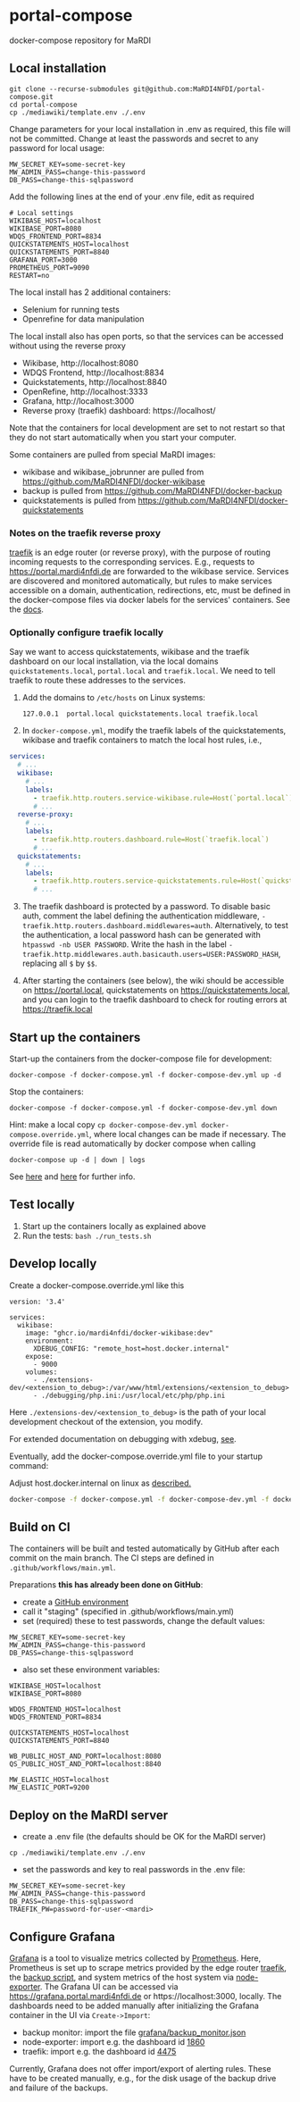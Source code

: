 # portal-compose
docker-compose repository for MaRDI

## Local installation
```
git clone --recurse-submodules git@github.com:MaRDI4NFDI/portal-compose.git
cd portal-compose
cp ./mediawiki/template.env ./.env
```

Change parameters for your local installation in .env as required, this file will not be committed.
Change at least the passwords and secret to any password for local usage:
```
MW_SECRET_KEY=some-secret-key
MW_ADMIN_PASS=change-this-password
DB_PASS=change-this-sqlpassword
```
Add the following lines at the end of your .env file, edit as required
```
# Local settings
WIKIBASE_HOST=localhost
WIKIBASE_PORT=8080    
WDQS_FRONTEND_PORT=8834
QUICKSTATEMENTS_HOST=localhost
QUICKSTATEMENTS_PORT=8840
GRAFANA_PORT=3000
PROMETHEUS_PORT=9090
RESTART=no
```

The local install has 2 additional containers:
* Selenium for running tests
* Openrefine for data manipulation

The local install also has open ports, so that the services can be accessed without using the reverse proxy
* Wikibase, http://localhost:8080
* WDQS Frontend, http://localhost:8834
* Quickstatements, http://localhost:8840
* OpenRefine, http://localhost:3333
* Grafana, http://localhost:3000
* Reverse proxy (traefik) dashboard: https://localhost/

Note that the containers for local development are set to not restart
so that they do not start automatically when you start your computer.

Some containers are pulled from special MaRDI images:
* wikibase and wikibase_jobrunner are pulled from https://github.com/MaRDI4NFDI/docker-wikibase 
* backup is pulled from https://github.com/MaRDI4NFDI/docker-backup
* quickstatements is pulled from https://github.com/MaRDI4NFDI/docker-quickstatements

### Notes on the traefik reverse proxy
[traefik](https://doc.traefik.io/traefik/) is an edge router (or reverse
proxy), with the purpose of routing incoming requests to the
corresponding services. E.g., requests to https://portal.mardi4nfdi.de are
forwarded to the wikibase service. Services are discovered and monitored automatically, but
rules to make services accessible on a domain, authentication, redirections,
etc, must be defined in the docker-compose files via docker labels for the
services' containers. See the [docs](https://doc.traefik.io/traefik/).

### Optionally configure traefik locally
Say we want to access quickstatements, wikibase and the traefik dashboard on our
local installation, via the local domains `quickstatements.local`, `portal.local`
and `traefik.local`. We need to tell traefik to route these addresses to the
services.

1. Add the domains to `/etc/hosts` on Linux systems:

    `127.0.0.1 	portal.local quickstatements.local traefik.local`

2. In `docker-compose.yml`, modify the traefik labels of the quickstatements,
   wikibase and traefik containers to match the local host rules, i.e.,

```yaml
services:
  # ...
  wikibase:
    # ...
    labels:
      - traefik.http.routers.service-wikibase.rule=Host(`portal.local`)
      # ...
  reverse-proxy:
    # ...
    labels:
      - traefik.http.routers.dashboard.rule=Host(`traefik.local`)
      # ...
  quickstatements:
    # ...
    labels:
      - traefik.http.routers.service-quickstatements.rule=Host(`quickstatements.local`)
      # ...
```
3. The traefik dashboard is protected by a password. To disable basic auth,
   comment the label defining the authentication middleware, `-
   traefik.http.routers.dashboard.middlewares=auth`. Alternatively, to test the
   authentication, a local password hash can be generated with  `htpasswd -nb USER
   PASSWORD`. Write the hash in the label `-
   traefik.http.middlewares.auth.basicauth.users=USER:PASSWORD_HASH`, replacing
   all `$` by `$$`. 

4. After starting the containers (see below), the wiki should be accessible on
   https://portal.local, quickstatements on https://quickstatements.local, and
   you can login to the traefik dashboard to check for routing errors at
   https://traefik.local


## Start up the containers
Start-up the containers from the docker-compose file for development:
```
docker-compose -f docker-compose.yml -f docker-compose-dev.yml up -d
```
Stop the containers:
```
docker-compose -f docker-compose.yml -f docker-compose-dev.yml down
```

Hint: make a local copy `cp docker-compose-dev.yml docker-compose.override.yml`, where local changes can be made if necessary. The override file is read automatically by docker compose when calling
```
docker-compose up -d | down | logs
```
See [here](https://docs.docker.com/compose/extends/) and [here](https://docs.docker.com/compose/extends/#adding-and-overriding-configuration) for further info.

## Test locally
1. Start up the containers locally as explained above
2. Run the tests: `bash ./run_tests.sh`

## Develop locally

Create a docker-compose.override.yml like this
```docker-compose
version: '3.4'

services:
  wikibase:
    image: "ghcr.io/mardi4nfdi/docker-wikibase:dev"
    environment:
      XDEBUG_CONFIG: "remote_host=host.docker.internal"
    expose:
      - 9000
    volumes:
      - ./extensions-dev/<extension_to_debug>:/var/www/html/extensions/<extension_to_debug>
      - ./debugging/php.ini:/usr/local/etc/php/php.ini
```
Here `./extensions-dev/<extension_to_debug>` is the path of your local development checkout of the extension, you modify.

For extended documentation on debugging with xdebug, [see](https://portal.mardi4nfdi.de/wiki/Project:DebuggingPHPinMediawiki). 

Eventually, add the docker-compose.override.yml file to your startup command:

Adjust host.docker.internal on linux as [described.](https://www.jetbrains.com/help/phpstorm/configuring-xdebug.html#configure-xdebug-wsl)
```bash
docker-compose -f docker-compose.yml -f docker-compose-dev.yml -f docker-compose.override.yml up -d
```
## Build on CI 
The containers will be built and tested automatically by GitHub after each commit on the main branch. The CI steps are defined in `.github/workflows/main.yml`.

Preparations **this has already been done on GitHub**:
* create a [GitHub environment](https://docs.github.com/en/actions/deployment/targeting-different-environments/using-environments-for-deployment) 
* call it "staging" (specified in .github/workflows/main.yml)
* set (required) these to test passwords, change the default values:
```
MW_SECRET_KEY=some-secret-key
MW_ADMIN_PASS=change-this-password
DB_PASS=change-this-sqlpassword
```
* also set these environment variables:
```
WIKIBASE_HOST=localhost
WIKIBASE_PORT=8080

WDQS_FRONTEND_HOST=localhost
WDQS_FRONTEND_PORT=8834

QUICKSTATEMENTS_HOST=localhost
QUICKSTATEMENTS_PORT=8840

WB_PUBLIC_HOST_AND_PORT=localhost:8080
QS_PUBLIC_HOST_AND_PORT=localhost:8840

MW_ELASTIC_HOST=localhost
MW_ELASTIC_PORT=9200
```
## Deploy on the MaRDI server
* create a .env file (the defaults should be OK for the MaRDI server)
```
cp ./mediawiki/template.env ./.env
```
* set the passwords and key to real passwords in the .env file:
```
MW_SECRET_KEY=some-secret-key
MW_ADMIN_PASS=change-this-password
DB_PASS=change-this-sqlpassword
TRAEFIK_PW=password-for-user-<mardi>
```

## Configure Grafana

[Grafana](https://grafana.com/) is a tool to visualize metrics collected by [Prometheus](https://prometheus.io/). Here, Prometheus
is set up to scrape metrics provided by the edge router [traefik](traefik.io), the [backup script](https://github.com/mardi4nfdi/docker-backup), and system metrics of the host
system via [node-exporter](https://github.com/prometheus/node_exporter). The Grafana UI can be accessed via https://grafana.portal.mardi4nfdi.de or https://localhost:3000, locally. The dashboards need to be added manually after initializing the Grafana container in the UI via `Create->Import`:

- backup monitor: import the file [grafana/backup_monitor.json](grafana/backup_monitor.json)
- node-exporter: import e.g. the dashboard id [1860](https://grafana.com/grafana/dashboards/1860)
- traefik: import e.g. the dashboard id [4475](https://grafana.com/grafana/dashboards/4475)

Currently, Grafana does not offer import/export of alerting rules. These have to
be created manually, e.g., for the disk usage of the backup drive and failure of
the backups.
